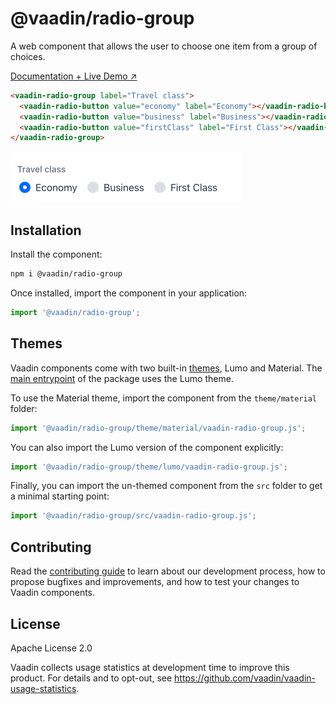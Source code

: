 # @vaadin/radio-group

A web component that allows the user to choose one item from a group of choices.

[Documentation + Live Demo ↗](https://vaadin.com/docs/latest/ds/components/radio-button)

```html
<vaadin-radio-group label="Travel class">
  <vaadin-radio-button value="economy" label="Economy"></vaadin-radio-button>
  <vaadin-radio-button value="business" label="Business"></vaadin-radio-button>
  <vaadin-radio-button value="firstClass" label="First Class"></vaadin-radio-button>
</vaadin-radio-group>
```

[<img src="https://raw.githubusercontent.com/vaadin/web-components/master/packages/radio-group/screenshot.png" width="370" alt="Screenshot of vaadin-radio-group">](https://vaadin.com/docs/latest/ds/components/radio-button)

## Installation

Install the component:

```sh
npm i @vaadin/radio-group
```

Once installed, import the component in your application:

```js
import '@vaadin/radio-group';
```

## Themes

Vaadin components come with two built-in [themes](https://vaadin.com/docs/latest/ds/customization/using-themes), Lumo and Material.
The [main entrypoint](https://github.com/vaadin/web-components/blob/master/packages/radio-group/vaadin-radio-group.js) of the package uses the Lumo theme.

To use the Material theme, import the component from the `theme/material` folder:

```js
import '@vaadin/radio-group/theme/material/vaadin-radio-group.js';
```

You can also import the Lumo version of the component explicitly:

```js
import '@vaadin/radio-group/theme/lumo/vaadin-radio-group.js';
```

Finally, you can import the un-themed component from the `src` folder to get a minimal starting point:

```js
import '@vaadin/radio-group/src/vaadin-radio-group.js';
```

## Contributing

Read the [contributing guide](https://vaadin.com/docs/latest/guide/contributing/overview) to learn about our development process, how to propose bugfixes and improvements, and how to test your changes to Vaadin components.

## License

Apache License 2.0

Vaadin collects usage statistics at development time to improve this product.
For details and to opt-out, see https://github.com/vaadin/vaadin-usage-statistics.
